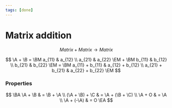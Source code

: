 ```yaml
---
tags: [done]
---
```


# Matrix addition

$$
Matrix + Matrix \to Matrix
$$

$$
	\A + \B =
	\BM a_{11} & a_{12} \\ a_{21} & a_{22} \EM
	+
	\BM b_{11} & b_{12} \\ b_{21} & b_{22} \EM
	=
	\BM
		a_{11} + b_{11} & a_{12} + b_{12} \\
		a_{21} + b_{21} & a_{22} + b_{22}
	\EM
$$

### Properties

$$
\BA
	\A + \B & = \B + \A \\
	(\A + \B) + \C & = \A + (\B + \C) \\
	\A + O & = \A \\
	\A + (-\A) & = O
\EA
$$
